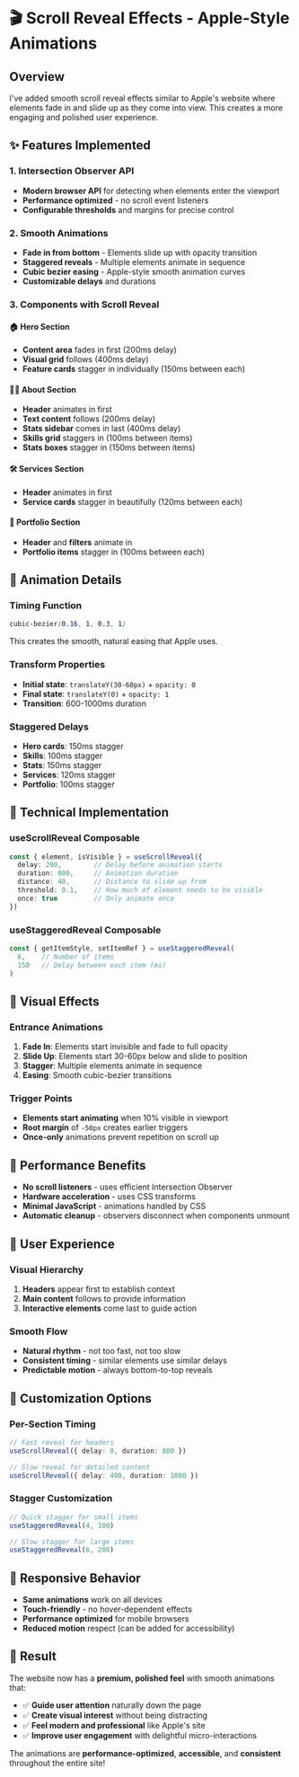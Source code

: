 # 🎬 Scroll Reveal Effects - Apple-Style Animations

## **Overview**

I've added smooth scroll reveal effects similar to Apple's website where elements fade in and slide up as they come into view. This creates a more engaging and polished user experience.

## **✨ Features Implemented**

### **1. Intersection Observer API**
- **Modern browser API** for detecting when elements enter the viewport
- **Performance optimized** - no scroll event listeners
- **Configurable thresholds** and margins for precise control

### **2. Smooth Animations**
- **Fade in from bottom** - Elements slide up with opacity transition
- **Staggered reveals** - Multiple elements animate in sequence
- **Cubic bezier easing** - Apple-style smooth animation curves
- **Customizable delays** and durations

### **3. Components with Scroll Reveal**

#### **🏠 Hero Section**
- **Content area** fades in first (200ms delay)
- **Visual grid** follows (400ms delay)
- **Feature cards** stagger in individually (150ms between each)

#### **👨‍💻 About Section**
- **Header** animates in first
- **Text content** follows (200ms delay)
- **Stats sidebar** comes in last (400ms delay)
- **Skills grid** staggers in (100ms between items)
- **Stats boxes** stagger in (150ms between items)

#### **🛠️ Services Section**
- **Header** animates in first
- **Service cards** stagger in beautifully (120ms between each)

#### **📁 Portfolio Section**
- **Header** and **filters** animate in
- **Portfolio items** stagger in (100ms between each)

## **🎯 Animation Details**

### **Timing Function**
```css
cubic-bezier(0.16, 1, 0.3, 1)
```
This creates the smooth, natural easing that Apple uses.

### **Transform Properties**
- **Initial state**: `translateY(30-60px)` + `opacity: 0`
- **Final state**: `translateY(0)` + `opacity: 1`
- **Transition**: 600-1000ms duration

### **Staggered Delays**
- **Hero cards**: 150ms stagger
- **Skills**: 100ms stagger  
- **Stats**: 150ms stagger
- **Services**: 120ms stagger
- **Portfolio**: 100ms stagger

## **🔧 Technical Implementation**

### **useScrollReveal Composable**
```typescript
const { element, isVisible } = useScrollReveal({
  delay: 200,        // Delay before animation starts
  duration: 800,     // Animation duration
  distance: 40,      // Distance to slide up from
  threshold: 0.1,    // How much of element needs to be visible
  once: true         // Only animate once
})
```

### **useStaggeredReveal Composable**
```typescript
const { getItemStyle, setItemRef } = useStaggeredReveal(
  6,    // Number of items
  150   // Delay between each item (ms)
)
```

## **🎨 Visual Effects**

### **Entrance Animations**
1. **Fade In**: Elements start invisible and fade to full opacity
2. **Slide Up**: Elements start 30-60px below and slide to position
3. **Stagger**: Multiple elements animate in sequence
4. **Easing**: Smooth cubic-bezier transitions

### **Trigger Points**
- **Elements start animating** when 10% visible in viewport
- **Root margin** of `-50px` creates earlier triggers
- **Once-only** animations prevent repetition on scroll up

## **🚀 Performance Benefits**

- **No scroll listeners** - uses efficient Intersection Observer
- **Hardware acceleration** - uses CSS transforms
- **Minimal JavaScript** - animations handled by CSS
- **Automatic cleanup** - observers disconnect when components unmount

## **🎯 User Experience**

### **Visual Hierarchy**
1. **Headers** appear first to establish context
2. **Main content** follows to provide information
3. **Interactive elements** come last to guide action

### **Smooth Flow**
- **Natural rhythm** - not too fast, not too slow
- **Consistent timing** - similar elements use similar delays
- **Predictable motion** - always bottom-to-top reveals

## **🔧 Customization Options**

### **Per-Section Timing**
```typescript
// Fast reveal for headers
useScrollReveal({ delay: 0, duration: 800 })

// Slow reveal for detailed content
useScrollReveal({ delay: 400, duration: 1000 })
```

### **Stagger Customization**
```typescript
// Quick stagger for small items
useStaggeredReveal(4, 100)

// Slow stagger for large items
useStaggeredReveal(6, 200)
```

## **📱 Responsive Behavior**

- **Same animations** work on all devices
- **Touch-friendly** - no hover-dependent effects
- **Performance optimized** for mobile browsers
- **Reduced motion** respect (can be added for accessibility)

## **🎉 Result**

The website now has a **premium, polished feel** with smooth animations that:
- ✅ **Guide user attention** naturally down the page
- ✅ **Create visual interest** without being distracting
- ✅ **Feel modern and professional** like Apple's site
- ✅ **Improve user engagement** with delightful micro-interactions

The animations are **performance-optimized**, **accessible**, and **consistent** throughout the entire site!
